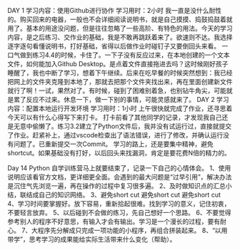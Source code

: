 DAY 1
学习内容：使⽤Github进⾏协作
学习用时：2小时
我一直是没什么耐性的。购买回来的电器，一般也不会详细阅读说明书，就是自己摸摸、捣鼓捣鼓着就用了。基本的用途没问题，但是往往忽略了一些高阶、有特色的用法。今天的学习内容，是之后练习、交作业的基础，我是不敢再跳跃着来了。欲速则不达。我选择逐字逐句看懂说明书，打好基础，省得以后做作业时碰钉子又要倒回头来看。
一口气做到练习4.4的时候，卡住了。一下子没有反应过来，在本地创建的一个文本文件，如何能加入Github Desktop。是点着文件直接拖进去吗？这时候刚好孩子睡醒了，我也中断了学习，想着下午继续。后来在吃早餐的时候突然想到：我已经把网上的文件夹克隆到本地了，那就去把那个文件夹找出来，再在里面创建新文件就行了啊！一试，果然对了。有时候，碰到了困难别着急，也别钻牛角尖，可能就是累了反应不过来。休息一下，做一下别的事情，可能灵感就来了。
DAY 2
学习内容：配置本地运⾏开发环境
学习用时：1小时
上午很快就完成了作业，还寻思着今天可以有什么心得写下来打卡。
打卡前看了其他同学的记录，才发现我自己还是无意中偷懒了。练习3.2建立了Python文件后，我并没有试运行过，直接就提交了作业。赶紧补上，通过vscode检查出了语法错误，进行了修改，并确认运行没有问题了。已重新提交一次Commit。
学习的路上，还是要集中精神，避免shortcut。如果基础没有打好，以后回头来找漏洞，肯定是要花费N倍的精力的。

Day 14
Python 自学训练营马上就要结束了，记录一下自己的心情体会。
1、使用说明应该看官方文档，更详细更全面。会遇到的最大问题是“过早引用”，解决办法是沉住气先浏览一遍，再在操作的过程中复习很多遍。
2、及时做知识点的汇总小结，联结成自己的知识网络。
3、避免short cut 避免short cut 避免short cut
4、学习时间要掌握好。放下容易，重新拾起很难。找到学习的意义，记住初衷，不要轻言放弃。
5、以后碰到不会做的练习，先自己想好一个思路。
6、不要觉得参考别人的程序不好意思，有输入才会有输出。学习是一个漫长的过程，要有耐心。
7、大程序先分解成只完成一项功能的小程序，再组合拼装起来。
8、“以用带学”，思考学习的成果能给实际生活带来什么变化（帮助）。
